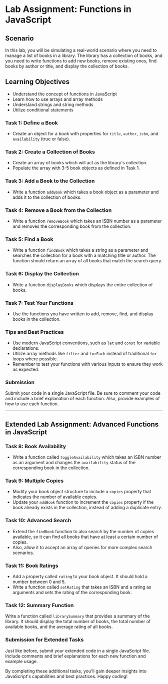 # Lab Assignment: Functions in JavaScript

## Scenario
In this lab, you will be simulating a real-world scenario where you need to manage a list of books in a library. 
The library has a collection of books, and you need to write functions to add new books, remove existing ones, 
find books by author or title, and display the collection of books. 

## Learning Objectives
- Understand the concept of functions in JavaScript
- Learn how to use arrays and array methods
- Understand strings and string methods
- Utilize conditional statements

### Task 1: Define a Book
* Create an object for a book with properties for `title`, `author`, `isbn`, and `availability` (true or false).

### Task 2: Create a Collection of Books
* Create an array of books which will act as the library's collection.
* Populate the array with 3-5 book objects as defined in Task 1.

### Task 3: Add a Book to the Collection
* Write a function `addBook` which takes a book object as a parameter and adds it to the collection of books.

### Task 4: Remove a Book from the Collection
* Write a function `removeBook` which takes an ISBN number as a parameter and removes the corresponding book from the collection.

### Task 5: Find a Book
* Write a function `findBook` which takes a string as a parameter and searches the collection for a book with a matching title or author.
   The function should return an array of all books that match the search query.

### Task 6: Display the Collection
* Write a function `displayBooks` which displays the entire collection of books.

### Task 7: Test Your Functions
* Use the functions you have written to add, remove, find, and display books in the collection.

### Tips and Best Practices
- Use modern JavaScript conventions, such as `let` and `const` for variable declarations.
- Utilize array methods like `filter` and `forEach` instead of traditional `for` loops where possible.
- Remember to test your functions with various inputs to ensure they work as expected.

### Submission
Submit your code in a single JavaScript file. Be sure to comment your code and include a brief explanation of each function.
Also, provide examples of how to use each function.

---

## Extended Lab Assignment: Advanced Functions in JavaScript

### Task 8: Book Availability
* Write a function called `toggleAvailability` which takes an ISBN number as an argument and changes the `availability` status 
   of the corresponding book in the collection.

### Task 9: Multiple Copies
* Modify your book object structure to include a `copies` property that indicates the number of available copies.
* Update your `addBook` function to increment the `copies` property if the book already exists in the collection, 
   instead of adding a duplicate entry.

### Task 10: Advanced Search
* Extend the `findBook` function to also search by the number of copies available, so it can find all books that have at least a certain number of copies.
* Also, allow it to accept an array of queries for more complex search scenarios.

### Task 11: Book Ratings
* Add a property called `rating` to your book object. It should hold a number between 0 and 5.
* Write a function called `setRating` that takes an ISBN and a rating as arguments and sets the rating of the corresponding book.

### Task 12: Summary Function
Write a function called `librarySummary` that provides a summary of the library. 
   It should display the total number of books, the total number of available books, and the average rating of all books.

### Submission for Extended Tasks
Just like before, submit your extended code in a single JavaScript file. Include comments and brief explanations for each new function 
and example usage.

By completing these additional tasks, you'll gain deeper insights into JavaScript's capabilities and best practices. Happy coding!